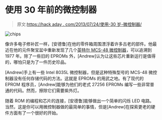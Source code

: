 # 使用 30 年前的微控制器

> 原文:[https://hack aday . com/2013/07/24/使用-30 岁-微控制器/](https://hackaday.com/2013/07/24/using-30-year-old-microcontrollers/)

![chips](../Images/8b892b0ebf043b27b64a454e68895efa.png)

像许多电子修补匠一样，[安德鲁]在他的零件箱周围漂浮着许多古老的部件。他最近在他的元件聚宝盆中重新发现了几个[英特尔 MCS-48 微控制器](http://www.theresistornetwork.com/2013/07/programming-vintage-intel-mcs-48.html)，可以追溯到 1977 年。除了一些旧的 EPROMs 外，[Andrew]认为让这些芯片重新运行是值得的，哪怕只是为了一件历史珍品。

[Andrew]手上有一些 Intel 8035L 微控制器，但是这种特殊型号的 MCS-48 微控制器没有任何存储代码的方法。这就是 EPROMs 的用武之地。有了现代的 EPROM 程序员，[Andrew]能够为他们的老式 27256 EPROMs 编写一些非常普通的代码。然而，擦除它们需要紫外灯。

随着 ROM 的编程和芯片的连接，[安德鲁]能够做出一个简单的闪烁 LED 电路。当然，这是你可以用微控制器做的最简单的事情，但是[Andrew]在探索更老的硬件方面有了一个很好的开始。
